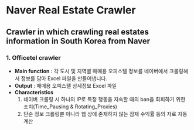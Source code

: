 # Naver Real Estate Crawler
## Crawler in which crawling real estates information in South Korea from Naver
### 1. Officetel crawler
- **Main function** : 각 도시 및 지역별 매매용 오피스텔 정보를 네이버에서 크롤링해서 정보를 담아 Excel 파일을 만들어냅니다.
- **Output** : 매매용 오피스텔 상세정보 Excel 파일
- **Characteristics**
  1. 네이버 크롤링 시 하나의 IP로 특정 행동을 지속할 때의 ban을 회피하기 위한 조치(Time_Pausing & Rotating_Proxies)
  2. 단순 정보 크롤링뿐 아니라 웹 상에 존재하지 않는 잠재 수익률 등의 자료 자동 계산 
